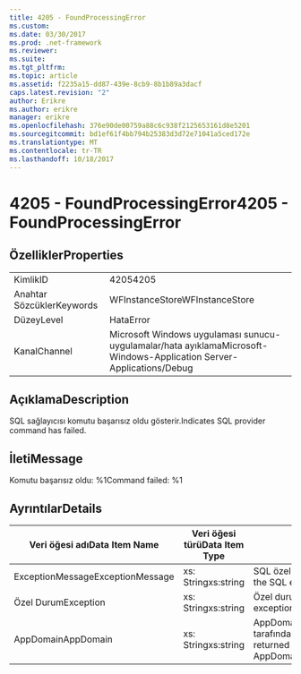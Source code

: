 ```yaml
---
title: 4205 - FoundProcessingError
ms.custom: 
ms.date: 03/30/2017
ms.prod: .net-framework
ms.reviewer: 
ms.suite: 
ms.tgt_pltfrm: 
ms.topic: article
ms.assetid: f2235a15-dd87-439e-8cb9-8b1b89a3dacf
caps.latest.revision: "2"
author: Erikre
ms.author: erikre
manager: erikre
ms.openlocfilehash: 376e90de00759a88c6c938f2125653161d8e5201
ms.sourcegitcommit: bd1ef61f4bb794b25383d3d72e71041a5ced172e
ms.translationtype: MT
ms.contentlocale: tr-TR
ms.lasthandoff: 10/18/2017
---
```

# <a name="4205---foundprocessingerror"></a><span data-ttu-id="953b1-102">4205 - FoundProcessingError</span><span class="sxs-lookup"><span data-stu-id="953b1-102">4205 - FoundProcessingError</span></span>
## <a name="properties"></a><span data-ttu-id="953b1-103">Özellikler</span><span class="sxs-lookup"><span data-stu-id="953b1-103">Properties</span></span>  
  
|||  
|-|-|  
|<span data-ttu-id="953b1-104">Kimlik</span><span class="sxs-lookup"><span data-stu-id="953b1-104">ID</span></span>|<span data-ttu-id="953b1-105">4205</span><span class="sxs-lookup"><span data-stu-id="953b1-105">4205</span></span>|  
|<span data-ttu-id="953b1-106">Anahtar Sözcükler</span><span class="sxs-lookup"><span data-stu-id="953b1-106">Keywords</span></span>|<span data-ttu-id="953b1-107">WFInstanceStore</span><span class="sxs-lookup"><span data-stu-id="953b1-107">WFInstanceStore</span></span>|  
|<span data-ttu-id="953b1-108">Düzey</span><span class="sxs-lookup"><span data-stu-id="953b1-108">Level</span></span>|<span data-ttu-id="953b1-109">Hata</span><span class="sxs-lookup"><span data-stu-id="953b1-109">Error</span></span>|  
|<span data-ttu-id="953b1-110">Kanal</span><span class="sxs-lookup"><span data-stu-id="953b1-110">Channel</span></span>|<span data-ttu-id="953b1-111">Microsoft Windows uygulaması sunucu-uygulamalar/hata ayıklama</span><span class="sxs-lookup"><span data-stu-id="953b1-111">Microsoft-Windows-Application Server-Applications/Debug</span></span>|  
  
## <a name="description"></a><span data-ttu-id="953b1-112">Açıklama</span><span class="sxs-lookup"><span data-stu-id="953b1-112">Description</span></span>  
 <span data-ttu-id="953b1-113">SQL sağlayıcısı komutu başarısız oldu gösterir.</span><span class="sxs-lookup"><span data-stu-id="953b1-113">Indicates SQL provider command has failed.</span></span>  
  
## <a name="message"></a><span data-ttu-id="953b1-114">İleti</span><span class="sxs-lookup"><span data-stu-id="953b1-114">Message</span></span>  
 <span data-ttu-id="953b1-115">Komutu başarısız oldu: %1</span><span class="sxs-lookup"><span data-stu-id="953b1-115">Command failed: %1</span></span>  
  
## <a name="details"></a><span data-ttu-id="953b1-116">Ayrıntılar</span><span class="sxs-lookup"><span data-stu-id="953b1-116">Details</span></span>  
  
|<span data-ttu-id="953b1-117">Veri öğesi adı</span><span class="sxs-lookup"><span data-stu-id="953b1-117">Data Item Name</span></span>|<span data-ttu-id="953b1-118">Veri öğesi türü</span><span class="sxs-lookup"><span data-stu-id="953b1-118">Data Item Type</span></span>|<span data-ttu-id="953b1-119">Açıklama</span><span class="sxs-lookup"><span data-stu-id="953b1-119">Description</span></span>|  
|--------------------|--------------------|-----------------|  
|<span data-ttu-id="953b1-120">ExceptionMessage</span><span class="sxs-lookup"><span data-stu-id="953b1-120">ExceptionMessage</span></span>|<span data-ttu-id="953b1-121">xs: String</span><span class="sxs-lookup"><span data-stu-id="953b1-121">xs:string</span></span>|<span data-ttu-id="953b1-122">SQL özel durum iletisi.</span><span class="sxs-lookup"><span data-stu-id="953b1-122">The message from the SQL exception.</span></span>|  
|<span data-ttu-id="953b1-123">Özel Durum</span><span class="sxs-lookup"><span data-stu-id="953b1-123">Exception</span></span>|<span data-ttu-id="953b1-124">xs: String</span><span class="sxs-lookup"><span data-stu-id="953b1-124">xs:string</span></span>|<span data-ttu-id="953b1-125">Özel durum için özel durum ayrıntıları</span><span class="sxs-lookup"><span data-stu-id="953b1-125">The exception details for the exception</span></span>|  
|<span data-ttu-id="953b1-126">AppDomain</span><span class="sxs-lookup"><span data-stu-id="953b1-126">AppDomain</span></span>|<span data-ttu-id="953b1-127">xs: String</span><span class="sxs-lookup"><span data-stu-id="953b1-127">xs:string</span></span>|<span data-ttu-id="953b1-128">AppDomain.CurrentDomain.FriendlyName tarafından döndürülen dize.</span><span class="sxs-lookup"><span data-stu-id="953b1-128">The string returned by AppDomain.CurrentDomain.FriendlyName.</span></span>|
